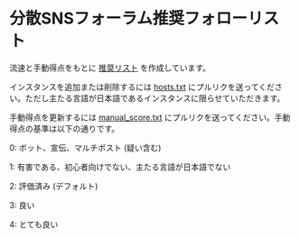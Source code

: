 # 分散SNSフォーラム推奨フォローリスト

流速と手動得点をもとに [推奨リスト](http://distsn.org) を作成しています。

インスタンスを追加または削除するには [hosts.txt](https://github.com/distsn/follow-recommendation/blob/master/hosts.txt) にプルリクを送ってください。ただし主たる言語が日本語であるインスタンスに限らせていただきます。

手動得点を更新するには [manual_score.txt](https://github.com/distsn/follow-recommendation/blob/master/manual-score.txt) にプルリクを送ってください。手動得点の基準は以下の通りです。

0: ボット、宣伝、マルチポスト (疑い含む)

1: 有害である、初心者向けでない、主たる言語が日本語でない

2: 評価済み (デフォルト)

3: 良い

4: とても良い

